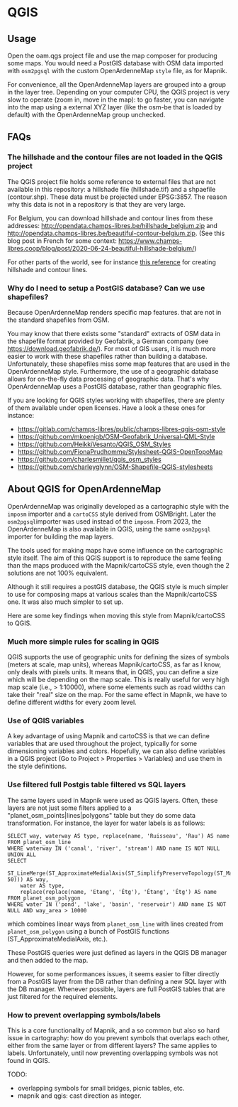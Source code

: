 QGIS
====


## Usage

Open the oam.qgs project file and use the map composer for producing some maps. You would need a PostGIS database with OSM data imported with `osm2pgsql` with the custom OpenArdenneMap `style` file, as for Mapnik.

For convenience, all the OpenArdenneMap layers are grouped into a group in the layer tree. Depending on your computer CPU, the QGIS project is very slow to operate (zoom in, move in the map): to go faster, you can navigate into the map using a external XYZ layer (like the osm-be that is loaded by default) with the OpenArdenneMap group unchecked.

## FAQs

### The hillshade and the contour files are not loaded in the QGIS project

The QGIS project file holds some reference to external files that are not available in this repository: a hillshade file (hillshade.tif) and a shpaefile (contour.shp). These data must be projected under EPSG:3857. The reason why this data is not in a repository is that they are very large.

For Belgium, you can download hillshade and contour lines from these addresses: http://opendata.champs-libres.be/hillshade_belgium.zip and http://opendata.champs-libres.be/beautiful-contour-belgium.zip. (See this blog post in French for some context: https://www.champs-libres.coop/blog/post/2020-06-24-beautiful-hillshade-belgium/)

For other parts of the world, see for instance [this reference](https://github.com/der-stefan/OpenTopoMap/blob/master/mapnik/HOWTO_DEM.md) for creating hillshade and contour lines.

### Why do I need to setup a PostGIS database? Can we use shapefiles?

Because OpenArdenneMap renders specific map features.  that are not in the standard shapefiles from OSM.

You may know that there exists some "standard" extracts of OSM data in the shapefile format provided by Geofabrik, a German company (see <https://download.geofabrik.de/>). For most of GIS users, it is much more easier to work with these shapefiles rather than building a database. Unfortunately, these shapefiles miss some map features that are used in the OpenArdenneMap style. Furthermore, the use of a geographic database allows for on-the-fly data processing of geographic data. That's why OpenArdenneMap uses a PostGIS database, rather than geographic files.

If you are looking for QGIS styles working with shapefiles, there are plenty of them available under open licenses. Have a look a these ones for instance:

- https://gitlab.com/champs-libres/public/champs-libres-qgis-osm-style
- https://github.com/mkoenigb/OSM-Geofabrik_Universal-QML-Style
- https://github.com/HeikkiVesanto/QGIS_OSM_Styles
- https://github.com/FionaPrudhomme/Stylesheet-QGIS-OpenTopoMap
- https://github.com/charlesmillet/qgis_osm_styles
- https://github.com/charleyglynn/OSM-Shapefile-QGIS-stylesheets


## About QGIS for OpenArdenneMap

OpenArdenneMap was originally developed as a cartographic style with the `imposm` importer and a `cartoCSS` style derived from OSMBright. Later the `osm2pgsql`importer was used instead of the `imposm`. From 2023, the OpenArdenneMap is also available in QGIS, using the same `osm2pgsql` importer for building the map layers.

The tools used for making maps have some influence on the cartographic style itself. The aim of this QGIS support is to reproduce the same feeling than the maps produced with the Mapnik/cartoCSS style, even though the 2 solutions are not 100% equivalent.

Although it still requires a postGIS database, the QGIS style is much simpler to use for composing maps at various scales than the Mapnik/cartoCSS one. It was also much simpler to set up.

Here are some key findings when moving this style from Mapnik/cartoCSS to QGIS.

### Much more simple rules for scaling in QGIS

QGIS supports the use of geographic units for defining the sizes of symbols (meters at scale, map units), whereas Mapnik/cartoCSS, as far as I know, only deals with pixels units. It means that, in QGIS, you can define a size which will be depending on the map scale. This is really useful for very high map scale (i.e., > 1:10000), where some elements such as road widths can take their "real" size on the map. For the same effect in Mapnik, we have to define different widths for every zoom level.

### Use of QGIS variables

A key advantage of using Mapnik and cartoCSS is that we can define variables that are used throughout the project, typically for some dimensioning variables and colors. Hopefully, we can also define variables in a QGIS project (Go to Project > Properties > Variables) and use them in the style definitions.

### Use filtered full Postgis table filtered vs SQL layers

The same layers used in Mapnik were used as QGIS layers. Often, these layers are not just some filters applied to a "planet_osm_points|lines|polygons" table but they do some data transformation. For instance, the layer for water labels is as follows:

```
SELECT way, waterway AS type, replace(name, 'Ruisseau', 'Rau') AS name
FROM planet_osm_line
WHERE waterway IN ('canal', 'river', 'stream') AND name IS NOT NULL
UNION ALL
SELECT
    ST_LineMerge(ST_ApproximateMedialAxis(ST_SimplifyPreserveTopology(ST_MakePolygon(ST_ExteriorRing(way)), 50))) AS way,
    water AS type,
    replace(replace(name, 'Etang', 'Étg'), 'Étang', 'Étg') AS name
FROM planet_osm_polygon
WHERE water IN ('pond', 'lake', 'basin', 'reservoir') AND name IS NOT NULL AND way_area > 10000
```

which combines linear ways from `planet_osm_line` with lines created from `planet_osm_polygon` using a bunch of PostGIS functions (ST_ApproximateMedialAxis, etc.).

These PostGIS queries were just defined as layers in the QGIS DB manager and then added to the map.

However, for some performances issues, it seems easier to filter directly from a PostGIS layer from the DB rather than defining a new SQL layer with the DB manager. Whenever possible, layers are full PostGIS tables that are just filtered for the required elements.


### How to prevent overlapping symbols/labels

This is a core functionality of Mapnik, and a so common but also so hard issue in cartography: how do you prevent symbols that overlaps each other, either from the same layer or from different layers? The same applies to labels. Unfortunately, until now preventing overlapping symbols was not found in QGIS.



TODO:

- overlapping symbols for small bridges, picnic tables, etc.
- mapnik and qgis: cast direction as integer.